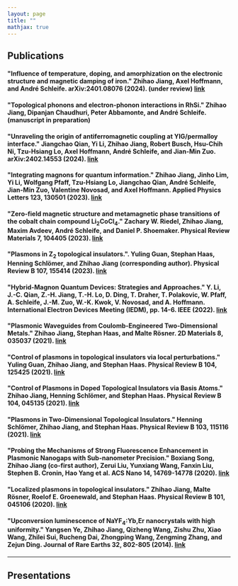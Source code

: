 ```yaml
---
layout: page
title: ""
mathjax: true
---
```


## Publications
#### "Influence of temperature, doping, and amorphization on the electronic structure and magnetic damping of iron." Zhihao Jiang, Axel Hoffmann, and André Schleife.  arXiv:2401.08076 (2024). (under review) [link](https://arxiv.org/abs/2401.08076)
#### "Topological phonons and electron-phonon interactions in RhSi." Zhihao Jiang, Dipanjan Chaudhuri, Peter Abbamonte, and André Schleife. (manuscript in preparation) 
#### "Unraveling the origin of antiferromagnetic coupling at YIG/permalloy interface." Jiangchao Qian, Yi Li, Zhihao Jiang, Robert Busch, Hsu-Chih Ni, Tzu-Hsiang Lo, Axel Hoffmann, André Schleife, and Jian-Min Zuo.  arXiv:2402.14553 (2024). [link](https://arxiv.org/abs/2402.14553)
#### "Integrating magnons for quantum information." Zhihao Jiang, Jinho Lim, Yi Li, Wolfgang Pfaff, Tzu-Hsiang Lo, Jiangchao Qian, André Schleife, Jian-Min Zuo, Valentine Novosad, and Axel Hoffmann.  Applied Physics Letters 123, 130501 (2023). [link](https://pubs.aip.org/aip/apl/article-abstract/123/13/130501/2912767/Integrating-magnons-for-quantum-information?redirectedFrom=fulltext)
#### "Zero-field magnetic structure and metamagnetic phase transitions of the cobalt chain compound Li<sub>2</sub>CoCl<sub>4</sub>." Zachary W. Riedel, Zhihao Jiang, Maxim Avdeev, André Schleife, and Daniel P. Shoemaker.  Physical Review Materials 7, 104405 (2023). [link](https://journals.aps.org/prmaterials/abstract/10.1103/PhysRevMaterials.7.104405)
#### "Plasmons in Z<sub>2</sub> topological insulators.". Yuling Guan, Stephan Haas, Henning Schlömer, and Zhihao Jiang (corresponding author).  Physical Review B 107, 155414 (2023). [link](https://journals.aps.org/prb/abstract/10.1103/PhysRevB.107.155414)
#### "Hybrid-Magnon Quantum Devices: Strategies and Approaches." Y. Li, J.-C. Qian, Z.-H. Jiang, T.-H. Lo, D. Ding, T. Draher, T. Polakovic, W. Pfaff, A. Schleife, J.-M. Zuo, W.-K. Kwok, V. Novosad, and A. Hoffmann.  International Electron Devices Meeting (IEDM), pp. 14-6. IEEE (2022). [link](https://ieeexplore.ieee.org/document/10019460)
#### "Plasmonic Waveguides from Coulomb-Engineered Two-Dimensional Metals." Zhihao Jiang, Stephan Haas, and Malte Rösner.  2D Materials 8, 035037 (2021). [link](https://iopscience.iop.org/article/10.1088/2053-1583/abfedd/meta)
#### "Control of plasmons in topological insulators via local perturbations." Yuling Guan, Zhihao Jiang, and Stephan Haas.  Physical Review B 104, 125425 (2021). [link](https://journals.aps.org/prb/abstract/10.1103/PhysRevB.104.125425)
#### "Control of Plasmons in Doped Topological Insulators via Basis Atoms." Zhihao Jiang, Henning Schlömer, and Stephan Haas.  Physical Review B 104, 045135 (2021). [link](https://journals.aps.org/prb/abstract/10.1103/PhysRevB.104.045135)
#### "Plasmons in Two-Dimensional Topological Insulators." Henning Schlömer, Zhihao Jiang, and Stephan Haas.  Physical Review B 103, 115116 (2021). [link](https://journals.aps.org/prb/abstract/10.1103/PhysRevB.103.115116)
#### "Probing the Mechanisms of Strong Fluorescence Enhancement in Plasmonic Nanogaps with Sub-nanometer Precision." Boxiang Song, Zhihao Jiang (co-first author), Zerui Liu, Yunxiang Wang, Fanxin Liu, Stephen B. Cronin, Hao Yang et al.  ACS Nano 14, 14769-14778 (2020). [link](https://pubs.acs.org/doi/abs/10.1021/acsnano.0c01973)
#### "Localized plasmons in topological insulators." Zhihao Jiang, Malte Rösner, Roelof E. Groenewald, and Stephan Haas.  Physical Review B 101, 045106 (2020). [link](https://journals.aps.org/prb/abstract/10.1103/PhysRevB.101.045106)
#### "Upconversion luminescence of NaYF<sub>4</sub>:Yb,Er nanocrystals with high uniformity." Yangsen Ye, Zhihao Jiang, Qizheng Wang, Zishu Zhu, Xiao Wang, Zhilei Sui, Rucheng Dai, Zhongping Wang, Zengming Zhang, and Zejun Ding.  Journal of Rare Earths 32, 802-805 (2014). [link](https://www.sciencedirect.com/science/article/abs/pii/S1002072114601447)
---

## Presentations

